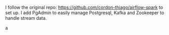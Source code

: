 I follow the original repo: https://github.com/cordon-thiago/airflow-spark to set up.
I add PgAdmin to easily manage Postgresql, Kafka and Zookeeper to handle stream data.

a
